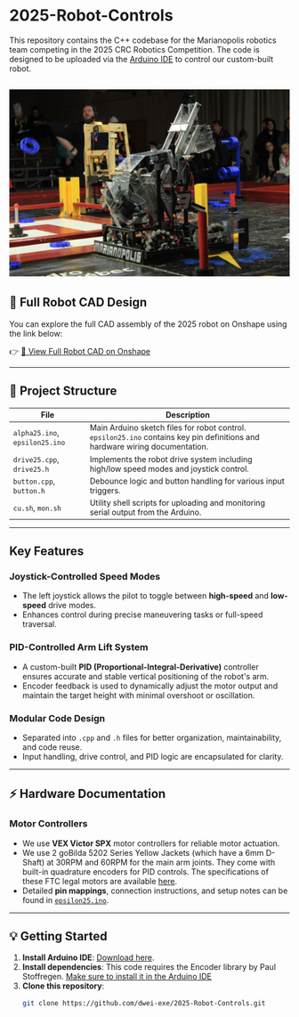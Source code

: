 # 2025-Robot-Controls

This repository contains the C++ codebase for the Marianopolis robotics team competing in the 2025 CRC Robotics Competition. The code is designed to be uploaded via the [Arduino IDE](https://www.arduino.cc/en/software) to control our custom-built robot.

![Final Robot](./robot_final.jpg)
---

## 🧩 Full Robot CAD Design

You can explore the full CAD assembly of the 2025 robot on Onshape using the link below:

👉 [🔗 View Full Robot CAD on Onshape](https://cad.onshape.com/documents/a2734e4784fa8068635b3294/w/16b7b7efe2af4ba885564039/e/841d01ddace3edf723e5a0dc?renderMode=0&uiState=6875c6f51bd008323ed1c823)  

---

## 📁 Project Structure

| File | Description |
|------|-------------|
| `alpha25.ino`, `epsilon25.ino` | Main Arduino sketch files for robot control. `epsilon25.ino` contains key pin definitions and hardware wiring documentation. |
| `drive25.cpp`, `drive25.h` | Implements the robot drive system including high/low speed modes and joystick control. |
| `button.cpp`, `button.h` | Debounce logic and button handling for various input triggers. |
| `cu.sh`, `mon.sh` | Utility shell scripts for uploading and monitoring serial output from the Arduino. |

---

##  Key Features

### Joystick-Controlled Speed Modes
- The left joystick allows the pilot to toggle between **high-speed** and **low-speed** drive modes.
- Enhances control during precise maneuvering tasks or full-speed traversal.

### PID-Controlled Arm Lift System
- A custom-built **PID (Proportional-Integral-Derivative)** controller ensures accurate and stable vertical positioning of the robot's arm.
- Encoder feedback is used to dynamically adjust the motor output and maintain the target height with minimal overshoot or oscillation.

### Modular Code Design
- Separated into `.cpp` and `.h` files for better organization, maintainability, and code reuse.
- Input handling, drive control, and PID logic are encapsulated for clarity.

---

## ⚡ Hardware Documentation

### Motor Controllers
- We use **VEX Victor SPX** motor controllers for reliable motor actuation.
- We use 2 goBilda 5202 Series Yellow Jackets (which have a 6mm D-Shaft) at 30RPM and 60RPM for the main arm joints. They come with built-in quadrature encoders for PID controls. The specifications of these FTC legal motors are available [here](https://www.gobilda.com/yellow-jacket-planetary-gear-motors?srsltid=AfmBOopsTfxfbD4u5MEE4EgBx47DAuOrVyuZktkP877sHpAUvZp4fgEy).
- Detailed **pin mappings**, connection instructions, and setup notes can be found in [`epsilon25.ino`](./epsilon25.ino).

---

## 💡 Getting Started

1. **Install Arduino IDE**: [Download here](https://www.arduino.cc/en/software).
2. **Install dependencies**: This code requires the Encoder library by Paul Stoffregen. [Make sure to install it in the Arduino IDE](https://www.arduinolibraries.info/libraries/encoder)
3. **Clone this repository**:
   ```bash
   git clone https://github.com/dwei-exe/2025-Robot-Controls.git
